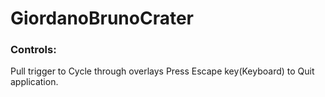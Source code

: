 # GiordanoBrunoCrater


### Controls:
Pull trigger to Cycle through overlays
Press Escape key(Keyboard) to Quit application.